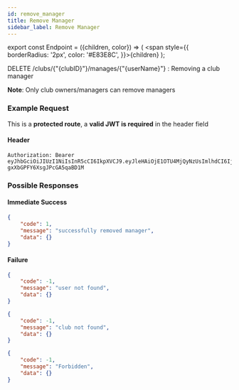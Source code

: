 ```yaml
---
id: remove_manager
title: Remove Manager
sidebar_label: Remove Manager
---
```


export const Endpoint = ({children, color}) => ( <span style={{
      borderRadius: '2px',
      color: '#E83E8C',
    }}>{children}</span> );

<Endpoint>DELETE /clubs/{"{clubID}"}/manages/{"{userName}"} </Endpoint>: Removing a club manager

**Note**: Only club owners/managers can remove managers

### Example Request
This is a **protected route**, a **valid JWT is required** in the header field

#### Header
```
Authorization: Bearer eyJhbGciOiJIUzI1NiIsInR5cCI6IkpXVCJ9.eyJleHAiOjE1OTU4MjQyNzUsImlhdCI6IjIwMjAtMDctMjdUMDA6MjY6MTUuNzg5NTg0Mi0wNDowMCIsInN1YiI6ImNocmlzIn0.5US2_ITKcfgkpEbfsR-gxXbGPFY6XsgJPcGA5qaBD1M
```

### Possible Responses
#### Immediate Success
```json
{
	"code": 1,
	"message": "successfully removed manager",
	"data": {}
}
```
#### Failure
```json
{
	"code": -1,
	"message": "user not found",
	"data": {}
}
```
```json
{
	"code": -1,
	"message": "club not found",
	"data": {}
}
```
```json
{
	"code": -1,
	"message": "Forbidden",
	"data": {}
}
```

